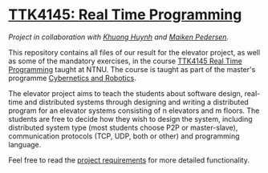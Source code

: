 # [TTK4145: Real Time Programming](https://www.ntnu.edu/studies/courses/TTK4145/#tab=omEmnet)

*Project in collaboration with [Khuong Huynh](https://github.com/Khuongh) and [Maiken Pedersen](https://github.com/maikenpedersen).*


This repository contains all files of our result for the elevator project, as well as some of the mandatory exercises, in the course [TTK4145 Real Time Programming](https://www.ntnu.edu/studies/courses/TTK4145/#tab=omEmnet) taught at NTNU. The course is taught as part of the master's programme [Cybernetics and Robotics](https://www.ntnu.edu/studies/mttk).

The elevator project aims to teach the students about software design, real-time and distributed systems through designing and writing a distributed program for an elevator systems consisting of n elevators and m floors. The students are free to decide how they wish to design the system, including distributed system type (most students choose P2P or master-slave), communication protocols (TCP, UDP, both or other) and programming language.

Feel free to read the [project requirements](https://github.com/tomastel/TTK4145/blob/main/Elevator%20project/Project%20requirements.md) for more detailed functionality.
